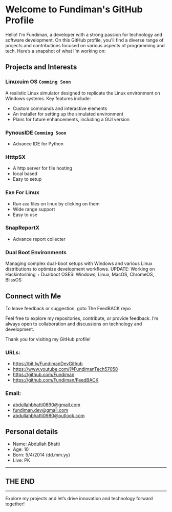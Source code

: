# Welcome to Fundiman's GitHub Profile

Hello! I'm Fundiman, a developer with a strong passion for technology and software development. On this GitHub profile, you'll find a diverse range of projects and contributions focused on various aspects of programming and tech. Here’s a snapshot of what I’m working on:

## Projects and Interests

### **Linuxuim OS** ```Comming Soon```
A realistic Linux simulator designed to replicate the Linux environment on Windows systems. Key features include:
- Custom commands and interactive elements
- An installer for setting up the simulated environment
- Plans for future enhancements, including a GUI version

### **PynousIDE** ```Comming Soon```
- Advance IDE for Python

### **HtttpSX**
- A http server for file hosting
- local based
- Easy to setup

### **Exe For Linux**
- Run ```exe``` files on linux by clicking on them
- Wide range support
- Easy to use

### **SnapReportX**
- Advance report collecter

### **Dual Boot Environments**
Managing complex dual-boot setups with Windows and various Linux distributions to optimize development workflows.
UPDATE: Working on Hackintoshing + Dualboot
OSES: Windows, Linux, MacOS, ChromeOS, BlissOS

## Connect with Me

To leave feedback or suggestion, goto The FeedBACK repo

Feel free to explore my repositories, contribute, or provide feedback. I’m always open to collaboration and discussions on technology and development.

Thank you for visiting my GitHub profile!

### URLs:
- https://bit.ly/FundimanDevGithub
- https://www.youtube.com/@FundimanTech57058
- https://github.com/Fundiman
- https://github.com/Fundiman/FeedBACK

### Email:
- abdullahbhatti0890@gmail.com
- fundiman.dev@gmail.com
- abdullahbhatti0980@outlook.com

## Personal details
- Name: Abdullah Bhatti
- Age: 10
- Born: 5/4/2014 (dd.mm.yy)
- Live: PK

---
## THE END
---
Explore my projects and let’s drive innovation and technology forward together!
